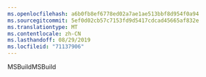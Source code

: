 ```yaml
---
ms.openlocfilehash: a6b0fb8ef6778ed02a7ae1ae513bbf8d954f0a94
ms.sourcegitcommit: 5ef0d02cb57c7153fd9d5417cdcad45665af832e
ms.translationtype: MT
ms.contentlocale: zh-CN
ms.lasthandoff: 08/29/2019
ms.locfileid: "71137906"
---
```

<span data-ttu-id="6594b-101">MSBuild</span><span class="sxs-lookup"><span data-stu-id="6594b-101">MSBuild</span></span>